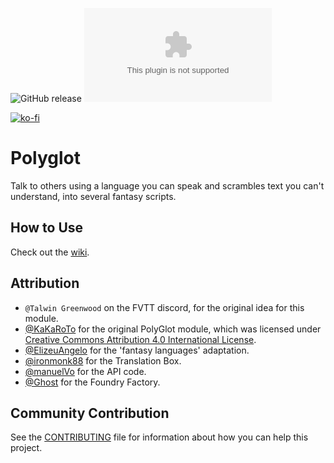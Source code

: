 ![GitHub release](https://img.shields.io/github/release-date/League-of-Foundry-Developers/fvtt-module-polyglot)
![GitHub release (latest by SemVer and asset)](https://img.shields.io/github/downloads/mclemente/fvtt-module-polyglot/latest/module.zip)

[![ko-fi](https://img.shields.io/badge/ko--fi-Support%20Me-red?style=flat-square&logo=ko-fi)](https://ko-fi.com/mclemente)

# Polyglot

Talk to others using a language you can speak and scrambles text you can't understand, into several fantasy scripts.

## How to Use

Check out the [wiki](https://github.com/mclemente/fvtt-module-polyglot/wiki).

## Attribution

-   `@Talwin Greenwood` on the FVTT discord, for the original idea for this module.
-   [@KaKaRoTo](https://github.com/kakaroto/) for the original PolyGlot module, which was licensed under [Creative Commons Attribution 4.0 International License](http://creativecommons.org/licenses/by/4.0/).
-   [@ElizeuAngelo](https://github.com/elizeuangelo) for the 'fantasy languages' adaptation.
-   [@ironmonk88](https://github.com/ironmonk88) for the Translation Box.
-   [@manuelVo](https://github.com/manuelVo) for the API code.
-   [@Ghost](https://github.com/ghost-fvtt) for the Foundry Factory.

## Community Contribution

See the [CONTRIBUTING](/CONTRIBUTING.md) file for information about how you can help this project.
